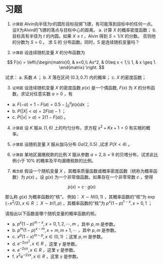 # 习题

1. `计算题` Alvin向半径为r的圆形目标投掷飞镖，有可能落到目标中的任何一点。设X为Alvin的飞镖的落点与目标中心的距离。
 a. 计算 $X$ 的概率密度函数；
 b. 目标具有半径为 $t$ 的内圆。如果  $X\leq t$ ，Alvin 得到  $S = 1/X$  的分数。 否则他的分数为 $S = 0$ 。 求 S 的 分布函数。同时，S 是连续随机变量吗？

2. `计算题` 设连续随机变量 $X$ 的分布函数为

$$
F(x) = \left\{\begin{matrix}0, & x<0,\\
    	Ax^2, & 0\leq x < 1,\\
    	1, & x \geq 1.
    	\end{matrix}
    	 \right.
$$

试求：
 a. 系数 $A$ ；
 b.  $X$ 落在区间 $(0.3,0.7)$ 内的概率；
 c.  $X$ 的密度函数；

3. `证明题` 设连续随机变量 $X$ 的密度函数 $p(x)$ 是一个偶函数, $F(x)$ 为 $X$ 的分布函数，求证对任意实数 $a > 0$ ，有

 - a.  $F(-a) = 1- F(a) = 0.5-\int_0^a p(x)dx$ ；
 - b.  $P(|X| < a) = 2F(a)-1$ ；
 - c.  $P(|x| > a) = 2(1-F(a))$ 。

4. `计算题` 设 $K$ 服从 $(1,6)$ 上的均匀分布，求方程 $x^2 + Kx +1 = 0$ 有实根的概率。

5. `计算题` 设随机变量 $X$ 服从伽马分布 $Ga(2,0.5)$ ,试求 $P(X < 4)$ 。

6. `计算题` 某地区漏缴税款的比例 $X$ 服从参数 $a=2,b=9$ 的贝塔分布，试求此比例小于 $10\%$ 的概率及平均漏缴税款的比例。

7. `概念题` 假设一个随机变量 $X$ ，其概率质量函数或概率密度函数（统称为概率函数）为 $p(x)$ 。设 $g(x)$ 为一个非常值函数。如果存在一个非零常数 $c$ ，使得

$$
p(x) = c \cdot g(x)
$$

那么称 $g(x)$ 为概率函数的“核”。
例如： $X\sim N(0,1)$ ，其概率函数的“核”为 $\exp\{-x^2/2\},x \in R$ ； $X\sim b(1,p)$ ，其概率函数的“核”为 $p^{x}(1-p)^{1-x},x = 0,1$ ；

请指出以下函数是哪个随机变量的概率函数的核。
- a.  $p^{x}(1-p)^{m-x}, x=0,1,2,\cdots,m$ ，其中 $p,m$ 是参数。
- b.  $p^{m}(1-p)^{x-m}, x=m,m+1,\cdots$ ，其中 $p,m$ 是参数。
- c.  $x^{p}(1-x)^{m-p},x\in (0,1)$ ；这里 $p,m$ 是参数。
- d.  $e^{-2\gamma x^2},x\in R$ ，这里 $\gamma$ 是参数。
- e.  $e^{-2\gamma x},x\in R$ ，这里 $\gamma$ 是参数。
- f.  $x^{2}e^{-2\gamma x},x\in R$ ，这里 $\gamma$ 是参数。
